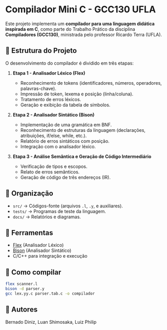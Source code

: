 # Compilador Mini C - GCC130 UFLA

Este projeto implementa um **compilador para uma linguagem didática inspirada em C**, como parte do Trabalho Prático da disciplina **Compiladores (GCC130)**, ministrada pelo professor Ricardo Terra (UFLA).

## 🚀 Estrutura do Projeto
O desenvolvimento do compilador é dividido em três etapas:

1. **Etapa 1 - Analisador Léxico (Flex)**
   - Reconhecimento de tokens (identificadores, números, operadores, palavras-chave).
   - Impressão de token, lexema e posição (linha/coluna).
   - Tratamento de erros léxicos.
   - Geração e exibição da tabela de símbolos.

2. **Etapa 2 - Analisador Sintático (Bison)**
   - Implementação de uma gramática em BNF.
   - Reconhecimento de estruturas da linguagem (declarações, atribuições, if/else, while, etc.).
   - Relatório de erros sintáticos com posição.
   - Integração com o analisador léxico.

3. **Etapa 3 - Análise Semântica e Geração de Código Intermediário**
   - Verificação de tipos e escopos.
   - Relato de erros semânticos.
   - Geração de código de três endereços (IR).

## 📂 Organização
- `src/` → Códigos-fonte (arquivos `.l`, `.y`, e auxiliares).
- `tests/` → Programas de teste da linguagem.
- `docs/` → Relatórios e diagramas.

## 🔧 Ferramentas
- [Flex](https://github.com/westes/flex) (Analisador Léxico)
- [Bison](https://www.gnu.org/software/bison/) (Analisador Sintático)
- C/C++ para integração e execução

## 📜 Como compilar
```bash
flex scanner.l
bison -d parser.y
gcc lex.yy.c parser.tab.c -o compilador
```

## 👥 Autores
Bernado Diniz, Luan Shimosaka, Luiz Philip

